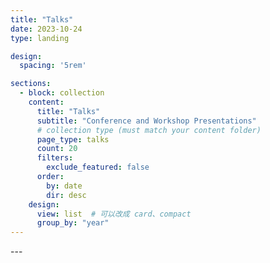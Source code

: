 ```yaml
---
title: "Talks"
date: 2023-10-24
type: landing

design:
  spacing: '5rem'

sections:
  - block: collection
    content:
      title: "Talks"
      subtitle: "Conference and Workshop Presentations"
      # collection type (must match your content folder)
      page_type: talks
      count: 20
      filters:
        exclude_featured: false
      order:
        by: date
        dir: desc
    design:
      view: list  # 可以改成 card、compact
      group_by: "year"
---
```



<!-- ---
widget: markdown
headless: true
weight: 40
title: Talks
design:
  columns: '2' # 尝试双列
  css_class: talks-page
---

## 2025
- **Cyclone- and Seasonal-Extreme-Induced Flood Risk in Broward County**  
  *Fort Lauderdale, Florida, USA - Visit to Broward Emergency Center & SFWMD Center*  
  *Jul 2025, Oral (Invited)*

- **Cascading Hazards from Tropical Cyclone and Monsoon Extreme Rainfall in a Warming Climate**  
  *NUS, Singapore (online)*  
  *Feb 2025, Oral (Invited)*

## 2024
- **Assessing Cascading Flood Hazards in a Warming Climate**  
  *Washington, DC, USA - AGU Fall Meeting*  
  *Dec 2024, Poster*

- **Coastal Flood Risk in Bangladesh under a Warming Climate**  
  *MIT, Cambridge, USA - Flood Hazard and Climate Resilience Workshop*  
  *Aug 2024, Poster*

- **Tropical Cyclone-Induced Compound Flooding in a Warming Climate**  
  *NUS, Singapore (online) - Compound Climate Extremes Workshop*  
  *Jun 2024, Oral (Invited)* -->---